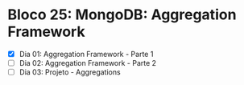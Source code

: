 # Bloco 25: MongoDB: Aggregation Framework
- [x] Dia 01: Aggregation Framework - Parte 1
- [ ] Dia 02: Aggregation Framework - Parte 2
- [ ] Dia 03: Projeto - Aggregations
